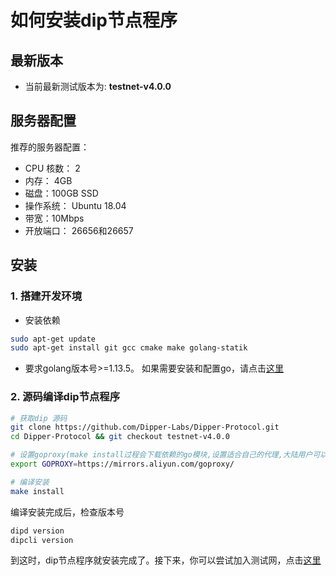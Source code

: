 # 如何安装dip节点程序

## 最新版本

* 当前最新测试版本为: **testnet-v4.0.0**

## 服务器配置

推荐的服务器配置：

* CPU 核数： 2
* 内存： 4GB
* 磁盘：100GB SSD
* 操作系统： Ubuntu 18.04
* 带宽：10Mbps
* 开放端口： 26656和26657

## 安装

### 1. 搭建开发环境

* 安装依赖

```bash
sudo apt-get update
sudo apt-get install git gcc cmake make golang-statik
```

* 要求golang版本号>=1.13.5。 如果需要安装和配置go，请点击[这里](../software/go-install.md)

### 2. 源码编译dip节点程序

```bash
# 获取dip 源码
git clone https://github.com/Dipper-Labs/Dipper-Protocol.git
cd Dipper-Protocol && git checkout testnet-v4.0.0

# 设置goproxy(make install过程会下载依赖的go模块,设置适合自己的代理,大陆用户可以设置以下代理来加快下载速度)
export GOPROXY=https://mirrors.aliyun.com/goproxy/

# 编译安装
make install
```

编译安装完成后，检查版本号

```bash
dipd version
dipcli version
```

到这时，dip节点程序就安装完成了。接下来，你可以尝试加入测试网，点击[这里](../get-started/how-to-join-testnet.md)
